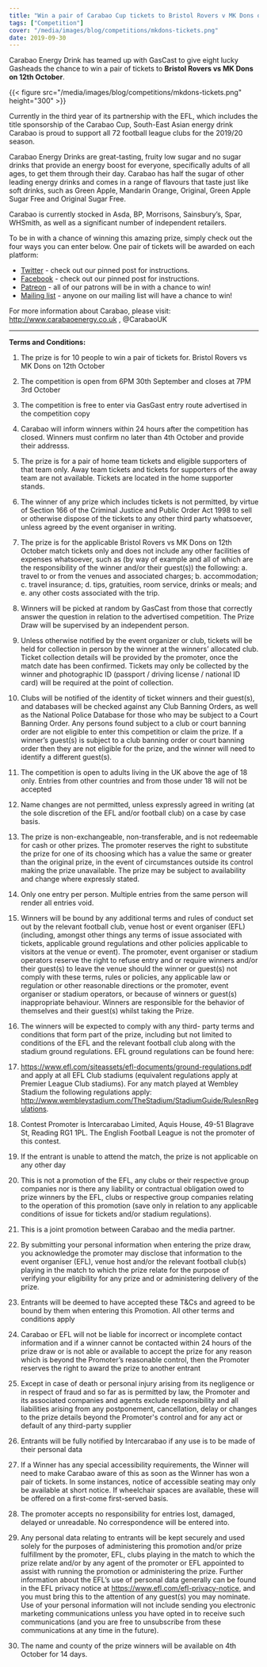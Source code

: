 ```yaml
---
title: "Win a pair of Carabao Cup tickets to Bristol Rovers v MK Dons on 12th October"
tags: ["Competition"]
cover: "/media/images/blog/competitions/mkdons-tickets.png"
date: 2019-09-30
---
```

Carabao Energy Drink has teamed up with GasCast to give eight lucky Gasheads the chance to win a pair of tickets to __Bristol Rovers vs MK Dons on 12th October__.  

 <!--more-->

 {{< figure src="/media/images/blog/competitions/mkdons-tickets.png" height="300" >}}

Currently in the third year of its partnership with the EFL, which includes the title sponsorship of the Carabao Cup, South-East Asian energy drink Carabao is proud to support all 72 football league clubs for the 2019/20 season.

Carabao Energy Drinks are great-tasting, fruity low sugar and no sugar drinks that provide an energy boost for everyone, specifically adults of all ages, to get them through their day. Carabao has half the sugar of other leading energy drinks and comes in a range of flavours that taste just like soft drinks, such as Green Apple, Mandarin Orange, Original, Green Apple Sugar Free and Original Sugar Free.

Carabao is currently stocked in Asda, BP, Morrisons, Sainsbury’s, Spar, WHSmith, as well as a significant number of independent retailers.

To be in with a chance of winning this amazing prize, simply check out the four ways you can enter below. One pair of tickets will be awarded on each platform:

- [Twitter](https://twitter.com/gascastpodcast) - check out our pinned post for instructions.
- [Facebook](https://facebook.com/gascastpodcast) - check out our pinned post for instructions.
- [Patreon](https://www.patreon.com/gascast) - all of our patrons will be in with a chance to win!
- [Mailing list](https://mailchi.mp/27e23de94d4c/gascast-signup) - anyone on our mailing list will have a chance to win!



For more information about Carabao, please visit: http://www.carabaoenergy.co.uk , @CarabaoUK

--------

__Terms and Conditions:__

1.	The prize is for 10 people to win a pair of tickets for. Bristol Rovers vs MK Dons on 12th October

2.	The competition is open from 6PM 30th September and closes at 7PM 3rd October

3.	The competition is free to enter via GasGast entry route advertised in the competition copy

4.	Carabao will inform winners within 24 hours after the competition has closed. Winners must confirm no later than 4th October and provide their addresss.

5.	The prize is for a pair of home team tickets and eligible supporters of that team only. Away team tickets and tickets for supporters of the away team are not available. Tickets are located in the home supporter stands.
6.	The winner of any prize which includes tickets is not permitted, by virtue of Section 166 of the Criminal Justice and Public Order Act 1998 to sell or otherwise dispose of the tickets to any other third party whatsoever, unless agreed by the event organiser in writing.
7.	The prize is for the applicable Bristol Rovers vs MK Dons on 12th October match tickets only and does not include any other facilities of expenses whatsoever, such as (by way of example and all of which are the responsibility of the winner and/or their guest(s)) the following:
a.	travel to or from the venues and associated charges;
b.	accommodation;
c.	travel insurance;
d.	tips, gratuities, room service, drinks or meals; and
e.	any other costs associated with the trip.
8.	Winners will be picked at random by GasCast from those that correctly answer the question in relation to the advertised competition. The Prize Draw will be supervised by an independent person.

9.	Unless otherwise notified by the event organizer or club, tickets will be held for collection in person by the winner at the winners’ allocated club. Ticket collection details will be provided by the promoter, once the match date has been confirmed. Tickets may only be collected by the winner and photographic ID (passport / driving license / national ID card) will be required at the point of collection.

10.	Clubs will be notified of the identity of ticket winners and their guest(s), and databases will be checked against any Club Banning Orders, as well as the National Police Database for those who may be subject to a Court Banning Order. Any persons found subject to a club or court banning order are not eligible to enter this competition or claim the prize.  If a winner’s guest(s) is subject to a club banning order or court banning order then they are not eligible for the prize, and the winner will need to identify a different guest(s).
11.	The competition is open to adults living in the UK above the age of 18 only. Entries from other countries and from those under 18 will not be accepted

12.	Name changes are not permitted, unless expressly agreed in writing (at the sole discretion of the EFL and/or football club) on a case by case basis.

13.	The prize is non-exchangeable, non-transferable, and is not redeemable for cash or other prizes. The promoter reserves the right to substitute the prize for one of its choosing which has a value the same or greater than the original prize, in the event of circumstances outside its control making the prize unavailable. The prize may be subject to availability and change where expressly stated.

14.	Only one entry per person. Multiple entries from the same person will render all entries void.

15.	Winners will be bound by any additional terms and rules of conduct set out by the relevant football club, venue host or event organiser (EFL) (including, amongst other things any terms of issue associated with tickets, applicable ground regulations and other policies applicable to visitors at the venue or event). The promoter, event organiser or stadium operators reserve the right to refuse entry and or require winners and/or their guest(s) to leave the venue should the winner or guest(s) not comply with these terms, rules or policies, any applicable law or regulation or other reasonable directions or the promoter, event organiser or stadium operators, or because of winners or guest(s) inappropriate behaviour. Winners are responsible for the behavior of themselves and their guest(s) whilst taking the Prize.

16.	The winners will be expected to comply with any third- party terms and conditions that form part of the prize, including but not limited to conditions of the EFL and the relevant football club along with the stadium ground regulations. EFL ground regulations can be found here:

17.	https://www.efl.com/siteassets/efl-documents/ground-regulations.pdf and apply at all EFL Club stadiums (equivalent regulations apply at Premier League Club stadiums). For any match played at Wembley Stadium the following regulations apply: http://www.wembleystadium.com/TheStadium/StadiumGuide/RulesnRegulations.


18.	Contest Promoter is Intercarabao Limited, Aquis House, 49-51 Blagrave St, Reading RG1 1PL. The English Football League is not the promoter of this contest.

19.	If the entrant is unable to attend the match, the prize is not applicable on any other day

20.	This is not a promotion of the EFL, any clubs or their respective group companies nor is there any liability or contractual obligation owed to prize winners by the EFL, clubs or respective group companies relating to the operation of this promotion (save only in relation to any applicable conditions of issue for tickets and/or stadium regulations).

21.	This is a joint promotion between Carabao and the media partner.

22.	By submitting your personal information when entering the prize draw, you acknowledge the promoter may disclose that information to the event organiser (EFL), venue host and/or the relevant football club(s) playing in the match to which the prize relate for the purpose of verifying your eligibility for any prize and or administering delivery of the prize.

23.	Entrants will be deemed to have accepted these T&Cs and agreed to be bound by them when entering this Promotion. All other terms and conditions apply

24.	Carabao or EFL will not be liable for incorrect or incomplete contact information and if a winner cannot be contacted within 24 hours of the prize draw or is not able or available to accept the prize for any reason which is beyond the Promoter’s reasonable control, then the Promoter reserves the right to award the prize to another entrant

25.	Except in case of death or personal injury arising from its negligence or in respect of fraud and so far as is permitted by law, the Promoter and its associated companies and agents exclude responsibility and all liabilities arising from any postponement, cancellation, delay or changes to the prize details beyond the Promoter's control and for any act or default of any third-party supplier

26.	Entrants will be fully notified by Intercarabao if any use is to be made of their personal data

27.	If a Winner has any special accessibility requirements, the Winner will need to make Carabao aware of this as soon as the Winner has won a pair of tickets.  In some instances, notice of accessible seating may only be available at short notice. If wheelchair spaces are available, these will be offered on a first-come first-served basis.

28.	The promoter accepts no responsibility for entries lost, damaged, delayed or unreadable.  No correspondence will be entered into.

29.	Any personal data relating to entrants will be kept securely and used solely for the purposes of administering this promotion and/or prize fulfillment by the promoter, EFL, clubs playing in the match to which the prize relate and/or by any agent of the promoter or EFL appointed to assist with running the promotion or administering the prize. Further information about the EFL’s use of personal data generally can be found in the EFL privacy notice at https://www.efl.com/efl-privacy-notice, and you must bring this to the attention of any guest(s) you may nominate. Use of your personal information will not include sending you electronic marketing communications unless you have opted in to receive such communications (and you are free to unsubscribe from these communications at any time in the future).

30.	The name and county of the prize winners will be available on 4th October for 14 days.

